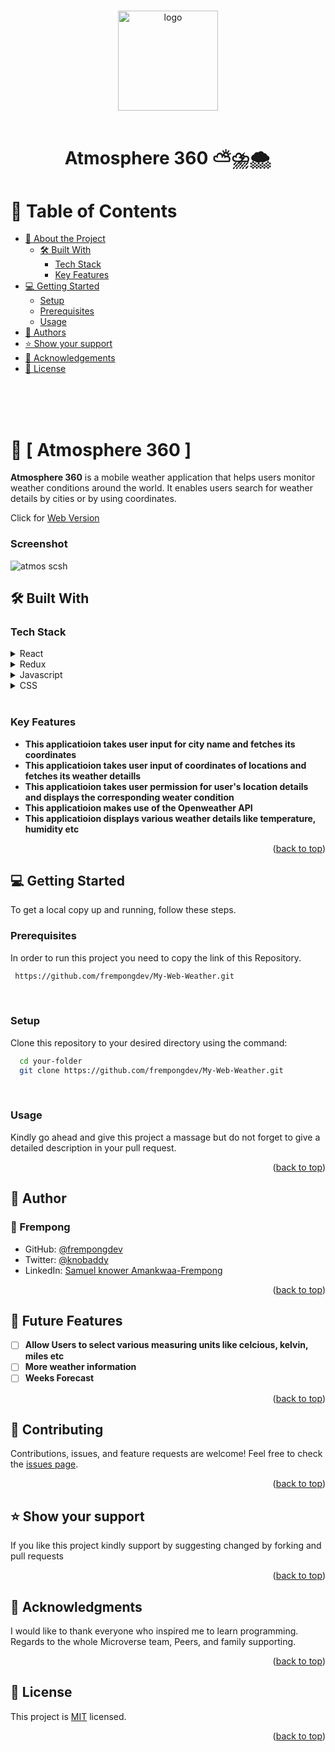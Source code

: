 # 

# 

<a name="readme-top"></a>


<div align="center">

  <img src="https://github.com/frempongdev/Image-Master/assets/117144028/865ef0b1-f566-40fb-97ad-f7c417e21e49" alt="logo" width="160"  height="auto" />
  <br/>
   <br/>

  <h1><b> Atmosphere 360 ⛅⛈️🌨️</b></h1>

</div>

<!-- TABLE OF CONTENTS -->

# 📗 Table of Contents

- [📖 About the Project](#about-project)
  - [🛠 Built With](#built-with)
    - [Tech Stack](#tech-stack)
    - [Key Features](#key-features)
- [💻 Getting Started](#getting-started)
  - [Setup](#setup)
  - [Prerequisites](#prerequisites)
  - [Usage](#usage)
- [👥 Authors](#authors)
- [⭐️ Show your support](#support)
- [🙏 Acknowledgements](#acknowledgements)
- [📝 License](#license)

<br>

<!-- DEPLOYMENT -->
<br>

<!-- DEPLOYMENT -->
<!-- ### Have a look at the project's video presentation [here](https://www.loom.com/share/1f7de2b9345a4d3988c6327952899d30) 📽️ . -->

<br>

<!-- PROJECT DESCRIPTION -->

# 📖 [ Atmosphere 360  ] <a name="about-project"></a>


**Atmosphere 360** is a mobile weather application that helps users monitor weather conditions around the world. It enables users search for weather details by cities or by using coordinates.

Click for [Web Version](https://atmosphere-360.netlify.app/)

### Screenshot
![atmos scsh](https://github.com/frempongdev/My-Web-Weather/assets/117144028/a256c852-ac6e-4993-859e-d6f223588203)


## 🛠 Built With <a name="built-with"></a>

### Tech Stack <a name="tech-stack"></a>

<details>
  <summary>React</summary>
  <ul>
    <li><a href="https://reactjs.org/">Link to React</a></li>
  </ul>
</details>

<details>
  <summary>Redux</summary>
  <ul>
    <li><a href="https://redux.js.org/">Link to Redux</a></li>
  </ul>
</details>


<details>
  <summary>Javascript</summary>
  <ul>
    <li><a href="https://www.javascript.com/">Link to Javascript</a></li>
  </ul>
</details>

<details>
  <summary>CSS</summary>
  <ul>
    <li><a href="https://developer.mozilla.org/en-US/docs/Web/CSS">Link to CSS</a></li>
  </ul>
</details>

<br>

<!-- Features -->

### Key Features <a name="key-features"></a>

- **This applicatioion takes user input for city name and fetches its coordinates**
- **This applicatioion takes user input of coordinates of locations and fetches its weather detaills**
- **This applicatioion takes user permission for user's location details and displays the corresponding weater condition**
- **This applicatioion makes use of the Openweather API**
- **This applicatioion displays various weather details like temperature, humidity etc**


<p align="right">(<a href="#readme-top">back to top</a>)</p>

<!-- GETTING STARTED -->

## 💻 Getting Started <a name="getting-started"></a>


To get a local copy up and running, follow these steps.

### Prerequisites

In order to run this project you need to copy the link of this Repository.



```sh
 https://github.com/frempongdev/My-Web-Weather.git
```
<br>

### Setup

Clone this repository to your desired directory using the command: 


```sh
  cd your-folder
  git clone https://github.com/frempongdev/My-Web-Weather.git 
```

<br>


### Usage

Kindly go ahead and give this project a massage but do not forget to give a detailed description in your pull request.

<!--
Example command:

```sh
  rails server
```
--->



<p align="right">(<a href="#readme-top">back to top</a>)</p>


<!-- AUTHORs -->

## 👥 Author <a name="authors"></a>
### 👥 Frempong

- GitHub: [@frempongdev](https://github.com/frempongdev)
- Twitter: [@knobaddy](https://twitter.com/knobaddy)
- LinkedIn: [Samuel knower Amankwaa-Frempong](https://www.linkedin.com/in/frempongdev/)





<p align="right">(<a href="#readme-top">back to top</a>)</p>


## 🔭 Future Features <a name="future-features"></a>


- [ ] **Allow Users to select various measuring units like celcious, kelvin, miles etc**
- [ ] **More weather information**
- [ ] **Weeks Forecast**

<p align="right">(<a href="#readme-top">back to top</a>)</p>

<!-- CONTRIBUTING -->
## :handshake: Contributing <a name="contributing"></a>
Contributions, issues, and feature requests are welcome!
Feel free to check the [issues page](../../issues/).

<p align="right">(<a href="#readme-top">back to top</a>)</p>

<!-- SUPPORT -->

## ⭐️ Show your support <a name="support"></a>


If you like this project kindly support by suggesting changed by forking and pull requests

<p align="right">(<a href="#readme-top">back to top</a>)</p>



<!-- ACKNOWLEDGEMENTS -->

## 🙏 Acknowledgments <a name="acknowledgements"></a>

I would like to thank  everyone who inspired me to learn programming. Regards to the whole Microverse team, Peers, and family supporting. 
<!-- <br>A massive Thank You to [Cindy Shin](https://www.behance.net/adagio07) who is the original designer of this [design](https://www.behance.net/gallery/29845175/CC-Global-Summit-2015) -->

<p align="right">(<a href="#readme-top">back to top</a>)</p>

<!-- LICENSE -->

## 📝 License <a name="license"></a>

This project is [MIT](license) licensed.

<p align="right">(<a href="#readme-top">back to top</a>)</p>

